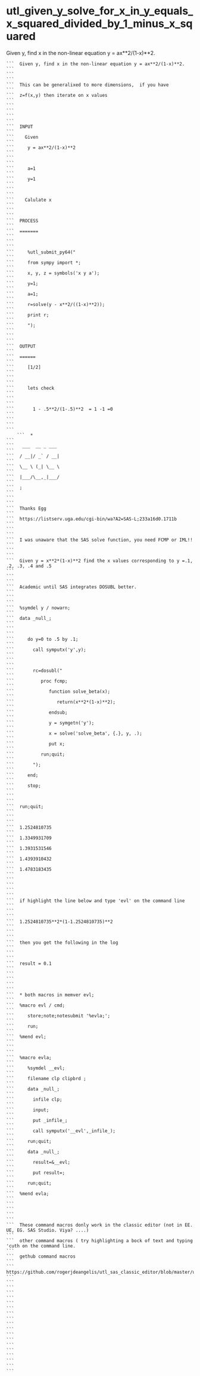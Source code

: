 # utl_given_y_solve_for_x_in_y_equals_x_squared_divided_by_1_minus_x_squared
Given y, find x in the non-linear equation y = ax**2/(1-x)**2.

    ```  Given y, find x in the non-linear equation y = ax**2/(1-x)**2.                                                                                               ```
    ```                                                                                                                                                               ```
    ```  This can be generalixed to more dimensions,  if you have                                                                                                     ```
    ```  z=f(x,y) then iterate on x values                                                                                                                            ```
    ```                                                                                                                                                               ```
    ```                                                                                                                                                               ```
    ```  INPUT                                                                                                                                                        ```
    ```    Given                                                                                                                                                      ```
    ```     y = ax**2/(1-x)**2                                                                                                                                        ```
    ```                                                                                                                                                               ```
    ```     a=1                                                                                                                                                       ```
    ```     y=1                                                                                                                                                       ```
    ```                                                                                                                                                               ```
    ```    Calulate x                                                                                                                                                 ```
    ```                                                                                                                                                               ```
    ```  PROCESS                                                                                                                                                      ```
    ```  =======                                                                                                                                                      ```
    ```                                                                                                                                                               ```
    ```     %utl_submit_py64("                                                                                                                                        ```
    ```     from sympy import *;                                                                                                                                      ```
    ```     x, y, z = symbols('x y a');                                                                                                                               ```
    ```     y=1;                                                                                                                                                      ```
    ```     a=1;                                                                                                                                                      ```
    ```     r=solve(y - x**2/((1-x)**2));                                                                                                                             ```
    ```     print r;                                                                                                                                                  ```
    ```     ");                                                                                                                                                       ```
    ```                                                                                                                                                               ```
    ```  OUTPUT                                                                                                                                                       ```
    ```  ======                                                                                                                                                       ```
    ```     [1/2]                                                                                                                                                     ```
    ```                                                                                                                                                               ```
    ```     lets check                                                                                                                                                ```
    ```                                                                                                                                                               ```
    ```       1 - .5**2/(1-.5)**2  = 1 -1 =0                                                                                                                          ```
    ```                                                                                                                                                               ```
    ```
        ```  *                                                                                                                                                            ```
    ```   ___  __ _ ___                                                                                                                                               ```
    ```  / __|/ _` / __|                                                                                                                                              ```
    ```  \__ \ (_| \__ \                                                                                                                                              ```
    ```  |___/\__,_|___/                                                                                                                                              ```
    ```  ;                                                                                                                                                            ```
    ```                                                                                                                                                               ```
    ```  Thanks Egg                                                                                                                                                   ```
    ```  https://listserv.uga.edu/cgi-bin/wa?A2=SAS-L;233a16d0.1711b                                                                                                  ```
    ```                                                                                                                                                               ```
    ```  I was unaware that the SAS solve function, you need FCMP or IML!!                                                                                                                      ```
    ```                                                                                                                                                               ```
    ```  Given y = x**2*(1-x)**2 find the x values corresponding to y =.1, .2, .3, .4 and .5                                                                          ```
    ```                                                                                                                                                               ```
    ```  Academic until SAS integrates DOSUBL better.                                                                                                                 ```
    ```                                                                                                                                                               ```
    ```  %symdel y / nowarn;                                                                                                                                          ```
    ```  data _null_;                                                                                                                                                 ```
    ```                                                                                                                                                               ```
    ```     do y=0 to .5 by .1;                                                                                                                                       ```
    ```       call symputx('y',y);                                                                                                                                    ```
    ```                                                                                                                                                               ```
    ```       rc=dosubl("                                                                                                                                             ```
    ```          proc fcmp;                                                                                                                                           ```
    ```             function solve_beta(x);                                                                                                                           ```
    ```                return(x**2*(1-x)**2);                                                                                                                         ```
    ```             endsub;                                                                                                                                           ```
    ```             y = symgetn('y');                                                                                                                                 ```
    ```             x = solve('solve_beta', {.}, y, .);                                                                                                               ```
    ```             put x;                                                                                                                                            ```
    ```          run;quit;                                                                                                                                            ```
    ```       ");                                                                                                                                                     ```
    ```     end;                                                                                                                                                      ```
    ```     stop;                                                                                                                                                     ```
    ```                                                                                                                                                               ```
    ```  run;quit;                                                                                                                                                    ```
    ```                                                                                                                                                               ```
    ```  1.2524810735                                                                                                                                                 ```
    ```  1.3349931709                                                                                                                                                 ```
    ```  1.3931531546                                                                                                                                                 ```
    ```  1.4393910432                                                                                                                                                 ```
    ```  1.4783183435                                                                                                                                                 ```
    ```                                                                                                                                                               ```
    ```                                                                                                                                                               ```
    ```  if highlight the line below and type 'evl' on the command line                                                                                               ```
    ```                                                                                                                                                               ```
    ```  1.2524810735**2*(1-1.2524810735)**2                                                                                                                          ```
    ```                                                                                                                                                               ```
    ```  then you get the following in the log                                                                                                                        ```
    ```                                                                                                                                                               ```
    ```  result = 0.1                                                                                                                                                 ```
    ```                                                                                                                                                               ```
    ```                                                                                                                                                               ```
    ```  * both macros in memver evl;                                                                                                                                 ```
    ```  %macro evl / cmd;                                                                                                                                            ```
    ```     store;note;notesubmit '%evla;';                                                                                                                           ```
    ```     run;                                                                                                                                                      ```
    ```  %mend evl;                                                                                                                                                   ```
    ```                                                                                                                                                               ```
    ```  %macro evla;                                                                                                                                                 ```
    ```     %symdel __evl;                                                                                                                                            ```
    ```     filename clp clipbrd ;                                                                                                                                    ```
    ```     data _null_;                                                                                                                                              ```
    ```       infile clp;                                                                                                                                             ```
    ```       input;                                                                                                                                                  ```
    ```       put _infile_;                                                                                                                                           ```
    ```       call symputx('__evl',_infile_);                                                                                                                         ```
    ```     run;quit;                                                                                                                                                 ```
    ```     data _null_;                                                                                                                                              ```
    ```       result=&__evl;                                                                                                                                          ```
    ```       put result=;                                                                                                                                            ```
    ```     run;quit;                                                                                                                                                 ```
    ```  %mend evla;                                                                                                                                                  ```
    ```                                                                                                                                                               ```
    ```                                                                                                                                                               ```
    ```  These command macros donly work in the classic editor (not in EE. UE, EG. SAS Studio. Viya? ....)                                                            ```
    ```  other command macros ( try highlighting a bock of text and typing 'cuth on the command line.                                                                 ```
    ```  gethub command macros                                                                                                                                        ```
    ```  https://github.com/rogerjdeangelis/utl_sas_classic_editor/blob/master/utl_classic_editor.sas                                                                 ```
    ```                                                                                                                                                               ```
    ```                                                                                                                                                               ```
    ```                                                                                                                                                               ```
    ```                                                                                                                                                               ```
    ```                                                                                                                                                               ```
    ```                                                                                                                                                               ```
    ```                                                                                                                                                               ```
    ```                                                                                                                                                               ```
    ```                                                                                                                                                               ```


    
